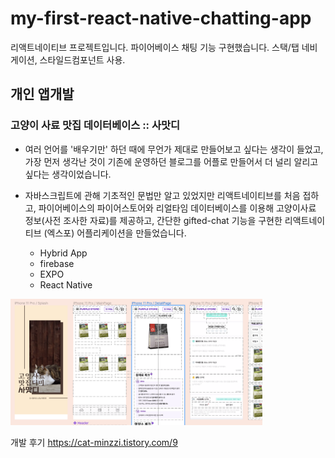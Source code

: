 # my-first-react-native-chatting-app
리액트네이티브 프로젝트입니다. 파이어베이스 채팅 기능 구현했습니다. 스택/탭 네비게이션, 스타일드컴포넌트 사용.


## 개인 앱개발
### 고양이 사료 맛집 데이터베이스 :: 사맛디
- 여러 언어를 '배우기만' 하던 때에 무언가 제대로 만들어보고 싶다는 생각이 들었고, 가장 먼저 생각난 것이 기존에 운영하던 블로그를 어플로 만들어서 더 널리 알리고 싶다는 생각이었습니다.
- 자바스크립트에 관해 기초적인 문법만 알고 있었지만 리액트네이티브를 처음 접하고, 파이어베이스의 파이어스토어와 리얼타임 데이터베이스를 이용해 고양이사료 정보(사전 조사한 자료)를 제공하고, 간단한 gifted-chat 기능을 구현한 리액트네이티브 (엑스포) 어플리케이션을 만들었습니다.

  - Hybrid App
  - firebase
  - EXPO
  - React Native

<img src="/assets/Screenshot 2022-11-03 at 8.20.50 PM.png" width="80%"/>

개발 후기
https://cat-minzzi.tistory.com/9
